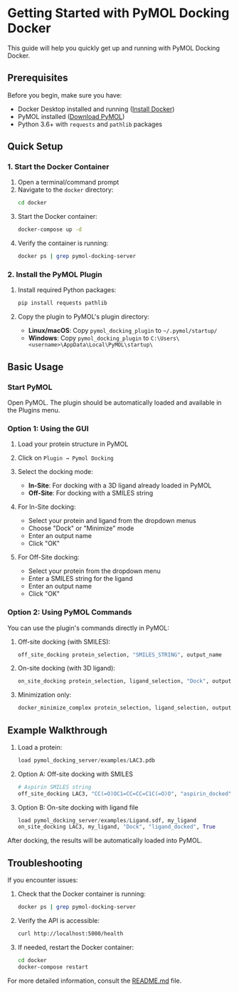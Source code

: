 # Getting Started with PyMOL Docking Docker

This guide will help you quickly get up and running with PyMOL Docking Docker.

## Prerequisites

Before you begin, make sure you have:

- Docker Desktop installed and running ([Install Docker](https://docs.docker.com/get-docker/))
- PyMOL installed ([Download PyMOL](https://pymol.org/))
- Python 3.6+ with `requests` and `pathlib` packages

## Quick Setup

### 1. Start the Docker Container

1. Open a terminal/command prompt
2. Navigate to the `docker` directory:
   ```bash
   cd docker
   ```
3. Start the Docker container:
   ```bash
   docker-compose up -d
   ```
4. Verify the container is running:
   ```bash
   docker ps | grep pymol-docking-server
   ```

### 2. Install the PyMOL Plugin

1. Install required Python packages:
   ```bash
   pip install requests pathlib
   ```

2. Copy the plugin to PyMOL's plugin directory:
   - **Linux/macOS**: Copy `pymol_docking_plugin` to `~/.pymol/startup/`
   - **Windows**: Copy `pymol_docking_plugin` to `C:\Users\<username>\AppData\Local\PyMOL\startup\`

## Basic Usage

### Start PyMOL

Open PyMOL. The plugin should be automatically loaded and available in the Plugins menu.

### Option 1: Using the GUI

1. Load your protein structure in PyMOL
2. Click on `Plugin → Pymol Docking`
3. Select the docking mode:
   - **In-Site**: For docking with a 3D ligand already loaded in PyMOL
   - **Off-Site**: For docking with a SMILES string

4. For In-Site docking:
   - Select your protein and ligand from the dropdown menus
   - Choose "Dock" or "Minimize" mode
   - Enter an output name
   - Click "OK"

5. For Off-Site docking:
   - Select your protein from the dropdown menu
   - Enter a SMILES string for the ligand
   - Enter an output name
   - Click "OK"

### Option 2: Using PyMOL Commands

You can use the plugin's commands directly in PyMOL:

1. Off-site docking (with SMILES):
   ```python
   off_site_docking protein_selection, "SMILES_STRING", output_name
   ```

2. On-site docking (with 3D ligand):
   ```python
   on_site_docking protein_selection, ligand_selection, "Dock", output_name, True
   ```

3. Minimization only:
   ```python
   docker_minimize_complex protein_selection, ligand_selection, output_name
   ```

## Example Walkthrough

1. Load a protein:
   ```python
   load pymol_docking_server/examples/LAC3.pdb
   ```

2. Option A: Off-site docking with SMILES
   ```python
   # Aspirin SMILES string
   off_site_docking LAC3, "CC(=O)OC1=CC=CC=C1C(=O)O", "aspirin_docked"
   ```

3. Option B: On-site docking with ligand file
   ```python
   load pymol_docking_server/examples/Ligand.sdf, my_ligand
   on_site_docking LAC3, my_ligand, "Dock", "ligand_docked", True
   ```

After docking, the results will be automatically loaded into PyMOL.

## Troubleshooting

If you encounter issues:

1. Check that the Docker container is running:
   ```bash
   docker ps | grep pymol-docking-server
   ```

2. Verify the API is accessible:
   ```bash
   curl http://localhost:5000/health
   ```

3. If needed, restart the Docker container:
   ```bash
   cd docker
   docker-compose restart
   ```

For more detailed information, consult the [README.md](README.md) file. 
